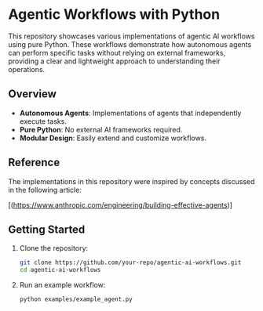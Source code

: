 # Agentic Workflows with Python

This repository showcases various implementations of agentic AI workflows using pure Python. These workflows demonstrate how autonomous agents can perform specific tasks without relying on external frameworks, providing a clear and lightweight approach to understanding their operations.

## Overview

- **Autonomous Agents**: Implementations of agents that independently execute tasks.
- **Pure Python**: No external AI frameworks required.
- **Modular Design**: Easily extend and customize workflows.

## Reference

The implementations in this repository were inspired by concepts discussed in the following article:

[(https://www.anthropic.com/engineering/building-effective-agents)]

## Getting Started

1. Clone the repository:
   ```sh
   git clone https://github.com/your-repo/agentic-ai-workflows.git
   cd agentic-ai-workflows
   ```
2. Run an example workflow:
   ```sh
   python examples/example_agent.py
   ```
